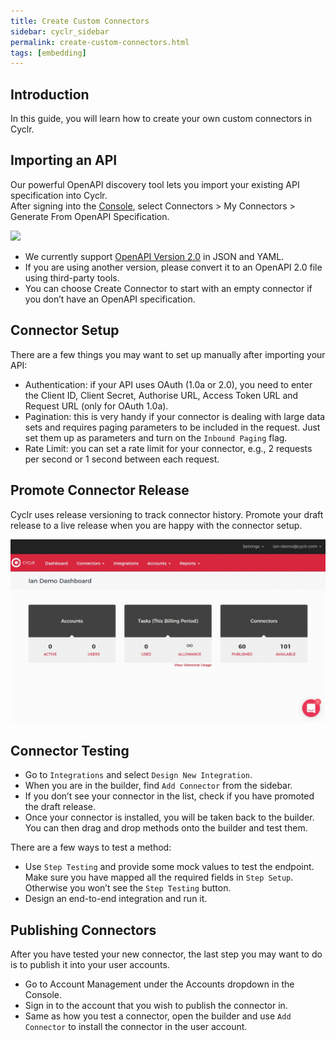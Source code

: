 ```yaml
---
title: Create Custom Connectors
sidebar: cyclr_sidebar
permalink: create-custom-connectors.html
tags: [embedding]
---
```


Introduction
------------

In this guide, you will learn how to create your own custom connectors in Cyclr.

Importing an API
----------------

Our powerful OpenAPI discovery tool lets you import your existing API specification into Cyclr.  
After signing into the [Console](https://my.cyclr.com/console/), select Connectors > My Connectors > Generate From OpenAPI Specification.

![](./images/import-api-1.gif)

*   We currently support [OpenAPI Version 2.0](https://github.com/OAI/OpenAPI-Specification/blob/master/versions/2.0.md) in JSON and YAML.
*   If you are using another version, please convert it to an OpenAPI 2.0 file using third-party tools.
*   You can choose Create Connector to start with an empty connector if you don’t have an OpenAPI specification.

Connector Setup
---------------

There are a few things you may want to set up manually after importing your API:

*   Authentication: if your API uses OAuth (1.0a or 2.0), you need to enter the Client ID, Client Secret, Authorise URL, Access Token URL and Request URL (only for OAuth 1.0a).
*   Pagination: this is very handy if your connector is dealing with large data sets and requires paging parameters to be included in the request. Just set them up as parameters and turn on the `Inbound Paging` flag.
*   Rate Limit: you can set a rate limit for your connector, e.g., 2 requests per second or 1 second between each request.

Promote Connector Release
-------------------------

Cyclr uses release versioning to track connector history. Promote your draft release to a live release when you are happy with the connector setup.

![](./images/promote-connector.gif)

Connector Testing
-----------------

*   Go to `Integrations` and select `Design New Integration`.
*   When you are in the builder, find `Add Connector` from the sidebar.
*   If you don’t see your connector in the list, check if you have promoted the draft release.
*   Once your connector is installed, you will be taken back to the builder. You can then drag and drop methods onto the builder and test them.

There are a few ways to test a method:

*   Use `Step Testing` and provide some mock values to test the endpoint. Make sure you have mapped all the required fields in `Step Setup`. Otherwise you won’t see the `Step Testing` button.
*   Design an end-to-end integration and run it.

Publishing Connectors
---------------------

After you have tested your new connector, the last step you may want to do is to publish it into your user accounts.

*   Go to Account Management under the Accounts dropdown in the Console.
*   Sign in to the account that you wish to publish the connector in.
*   Same as how you test a connector, open the builder and use `Add Connector` to install the connector in the user account.
